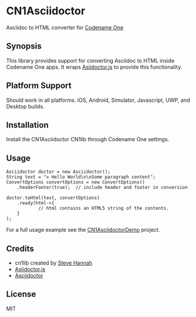 # CN1Asciidoctor

Asciidoc to HTML converter for [Codename One](https://www.codenameone.com)

## Synopsis

This library provides support for converting Asciidoc to HTML inside Codename One apps.  It wraps [Asiidoctor.js](https://asciidoctor.org/docs/asciidoctor.js/) to provide this functionality.

## Platform Support

Should work in all platforms.  iOS, Android, Simulator, Javascript, UWP, and Desktop builds.

## Installation

Install the CN1Asciidoctor CN1lib through Codename One settings.

## Usage

~~~~
Asciidoctor doctor = new Asciidoctor();
String text = "= Hello World\n\nSome paragraph content";
ConvertOptions convertOptions = new ConvertOptions()
    .headerFooter(true);  // include header and footer in conversion
    
doctor.toHtml(text, convertOptions)
    .ready(html->{
            // html contains an HTML5 string of the contents.
    }
);
~~~~


For a full usage example see the [CN1AsciidoctorDemo](CN1AsciidoctorDemo) project.

## Credits

* cn1lib created by [Steve Hannah](https://sjhannah.com)
* [Asiidoctor.js](https://asciidoctor.org/docs/asciidoctor.js/)
* [Asciidoctor](https://asciidoctor.org/)

## License

MIT
